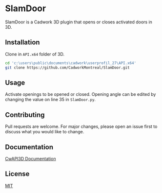 # SlamDoor

SlamDoor is a Cadwork 3D plugin that opens or closes activated doors in 3D.

## Installation

Clone in `API.x64` folder of 3D.

```bash
cd 'c:\users\public\documents\cadwork\userprofil_27\API.x64'
git clone https://github.com/CadworkMontreal/SlamDoor.git
```

## Usage

Activate openings to be opened or closed. Opening angle can be edited by changing the value on line 35 in `SlamDoor.py`.

## Contributing

Pull requests are welcome. For major changes, please open an issue first to discuss what you would like to change.

## Documentation

[CwAPI3D Documentation](https://cwapi3d.readthedocs.io/)

## License
[MIT](https://choosealicense.com/licenses/mit/)
